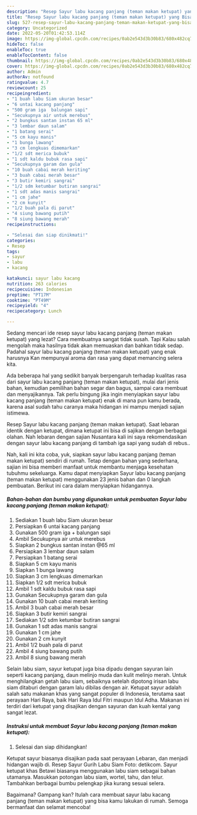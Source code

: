 ```yaml
---
description: "Resep Sayur labu kacang panjang (teman makan ketupat) yang Bisa Manjain Lidah, Buat Buka Puasa}"
title: "Resep Sayur labu kacang panjang (teman makan ketupat) yang Bisa Manjain Lidah, Buat Buka Puasa}"
slug: 527-resep-sayur-labu-kacang-panjang-teman-makan-ketupat-yang-bisa-manjain-lidah-buat-buka-puasa
category: Uncategorized
date: 2022-05-20T01:42:53.114Z
image: https://img-global.cpcdn.com/recipes/0ab2e543d3b30b83/680x482cq70/sayur-labu-kacang-panjang-teman-makan-ketupat-foto-resep-utama.jpg
hideToc: false
enableToc: true
enableTocContent: false
thumbnail: https://img-global.cpcdn.com/recipes/0ab2e543d3b30b83/680x482cq70/sayur-labu-kacang-panjang-teman-makan-ketupat-foto-resep-utama.jpg
cover: https://img-global.cpcdn.com/recipes/0ab2e543d3b30b83/680x482cq70/sayur-labu-kacang-panjang-teman-makan-ketupat-foto-resep-utama.jpg
author: Admin
authorAv: notfound
ratingvalue: 4.7
reviewcount: 25
recipeingredient:
- "1 buah labu Siam ukuran besar"
- "6 untai kacang panjang"
- "500 gram iga  balungan sapi"
- "Secukupnya air untuk merebus"
- "2 bungkus santan instan 65 ml"
- "3 lembar daun salam"
- "1 batang serai"
- "5 cm kayu manis"
- "1 bunga lawang"
- "3 cm lengkuas dimemarkan"
- "1/2 sdt merica bubuk"
- "1 sdt kaldu bubuk rasa sapi"
- "Secukupnya garam dan gula"
- "10 buah cabai merah keriting"
- "3 buah cabai merah besar"
- "3 butir kemiri sangrai"
- "1/2 sdm ketumbar butiran sangrai"
- "1 sdt adas manis sangrai"
- "1 cm jahe"
- "2 cm kunyit"
- "1/2 buah pala di parut"
- "4 siung bawang putih"
- "8 siung bawang merah"
recipeinstructions:

- "Selesai dan siap dinikmati!"
categories:
- Resep
tags:
- sayur
- labu
- kacang

katakunci: sayur labu kacang 
nutrition: 263 calories
recipecuisine: Indonesian
preptime: "PT17M"
cooktime: "PT49M"
recipeyield: "4"
recipecategory: Lunch

---
```



Sedang mencari ide resep sayur labu kacang panjang (teman makan ketupat) yang lezat? Cara membuatnya sangat tidak susah. Tapi Kalau salah mengolah maka hasilnya tidak akan memuaskan dan bahkan tidak sedap. Padahal sayur labu kacang panjang (teman makan ketupat) yang enak harusnya Kan mempunyai aroma dan rasa yang dapat memancing selera kita.


Ada beberapa hal yang sedikit banyak berpengaruh terhadap kualitas rasa dari sayur labu kacang panjang (teman makan ketupat), mulai dari jenis bahan, kemudian pemilihan bahan segar dan bagus, sampai cara membuat dan menyajikannya. Tak perlu bingung jika ingin menyiapkan sayur labu kacang panjang (teman makan ketupat) enak di mana pun kamu berada, karena asal sudah tahu caranya maka hidangan ini mampu menjadi sajian istimewa.

Resep Sayur labu kacang panjang (teman makan ketupat). Saat lebaran identik dengan ketupat, dimana ketupat ini bisa di sajikan dengan berbagai olahan. Nah lebaran dengan sajian Nusantara kali ini saya rekomendasikan dengan sayur labu kacang panjang di tambah iga sapi yang sudah di rebus..


Nah, kali ini kita coba, yuk, siapkan sayur labu kacang panjang (teman makan ketupat) sendiri di rumah. Tetap dengan bahan yang sederhana, sajian ini bisa memberi manfaat untuk membantu menjaga kesehatan tubuhmu sekeluarga. Kamu dapat menyiapkan Sayur labu kacang panjang (teman makan ketupat) menggunakan 23 jenis bahan dan 0 langkah pembuatan. Berikut ini cara dalam menyiapkan hidangannya.

<!--inarticleads1-->

##### Bahan-bahan dan bumbu yang digunakan untuk pembuatan Sayur labu kacang panjang (teman makan ketupat):

1. Sediakan 1 buah labu Siam ukuran besar
1. Persiapkan 6 untai kacang panjang
1. Gunakan 500 gram iga + balungan sapi
1. Ambil Secukupnya air untuk merebus
1. Siapkan 2 bungkus santan instan @65 ml
1. Persiapkan 3 lembar daun salam
1. Persiapkan 1 batang serai
1. Siapkan 5 cm kayu manis
1. Siapkan 1 bunga lawang
1. Siapkan 3 cm lengkuas dimemarkan
1. Siapkan 1/2 sdt merica bubuk
1. Ambil 1 sdt kaldu bubuk rasa sapi
1. Gunakan Secukupnya garam dan gula
1. Gunakan 10 buah cabai merah keriting
1. Ambil 3 buah cabai merah besar
1. Siapkan 3 butir kemiri sangrai
1. Sediakan 1/2 sdm ketumbar butiran sangrai
1. Gunakan 1 sdt adas manis sangrai
1. Gunakan 1 cm jahe
1. Gunakan 2 cm kunyit
1. Ambil 1/2 buah pala di parut
1. Ambil 4 siung bawang putih
1. Ambil 8 siung bawang merah


Selain labu siam, sayur ketupat juga bisa dipadu dengan sayuran lain seperti kacang panjang, daun melinjo muda dan kulit melinjo merah. Untuk menghilangkan getah labu siam, sebaiknya setelah dipotong irisan labu siam ditaburi dengan garam lalu dibilas dengan air. Ketupat sayur adalah salah satu makanan khas yang sangat populer di Indonesia, terutama saat perayaan Hari Raya, baik Hari Raya Idul Fitri maupun Idul Adha. Makanan ini terdiri dari ketupat yang disajikan dengan sayuran dan kuah kental yang sangat lezat. 

<!--inarticleads2-->

##### Instruksi untuk membuat Sayur labu kacang panjang (teman makan ketupat):


1. Selesai dan siap dihidangkan!

Ketupat sayur biasanya disajikan pada saat perayaan Lebaran, dan menjadi hidangan wajib di. Resep Sayur Gurih Labu Siam Foto: detikcom. Sayur ketupat khas Betawi biasanya menggunakan labu siam sebagai bahan utamanya. Masukkan potongan labu siam, wortel, tahu, dan telur. Tambahkan berbagai bumbu pelengkap jika kurang sesuai selera. 

Bagaimana? Gampang kan? Itulah cara membuat sayur labu kacang panjang (teman makan ketupat) yang bisa kamu lakukan di rumah. Semoga bermanfaat dan selamat mencoba!
